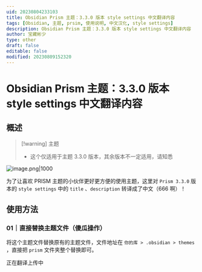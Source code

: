 ```yaml
---
uid: 20230804233103
title: Obsidian Prism 主题：3.3.0 版本 style settings 中文翻译内容
tags: [Obsidian, 主题, prsim, 使用说明, 中文汉化, style settings]
description: Obsidian Prism 主题：3.3.0 版本 style settings 中文翻译内容
author: 宝藏彬少
type: other
draft: false
editable: false
modified: 20230809152320
---
```


# Obsidian Prism 主题：3.3.0 版本 style settings 中文翻译内容

## 概述

>[!warning] 主题
>- 这个仅适用于主题 3.3.0 版本，其余版本不一定适用，请知悉
>

![image.png|1000](https://cdn.pkmer.cn/images/20230804232555.png!pkmer)

为了让喜欢 PRISM 主题的小伙伴更好更方便的使用主题，这里对 `Prism 3.3.0` 版本的 `style settings` 中的 `title` 、`description` 转译成了中文（666 啊）！

## 使用方法

### 01｜直接替换主题文件（傻瓜操作）

将这个主题文件替换原有的主题文件，文件地址在 `你的库 > .obsidian > themes ` ，直接把 `prism` 文件夹整个替换即可。

正在翻译上传中